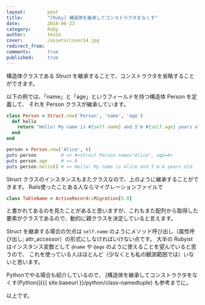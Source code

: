 ```yaml
---
layout:        post
title:         "[Ruby] 構造体を継承してコンストラクタをなくす"
date:          2018-06-23
category:      Ruby
author:        tex2e
cover:         /assets/cover14.jpg
redirect_from:
comments:      true
published:     true
---
```


構造体クラスである Struct を継承することで、コンストラクタを省略することができます。

以下の例では、「name」と「age」というフィールドを持つ構造体 Person を定義して、
それを Person クラスが継承しています。

```ruby
class Person < Struct.new('Person', 'name', 'age')
  def hello
    return "Hello! My name is #{self.name} and I'm #{self.age} years old"
  end
end

person = Person.new('Alice', 6)
puts person         # => #<struct Person name="Alice", age=6>
puts person.age     # => 6
puts person.hello() # => Hello! My name is Alice and I'm 6 years old.
```

Struct クラスのインスタンスもまたクラスなので、上のように継承することができます。
Rails使ったことある人ならマイグレーションファイルで

```ruby
class TableName < ActiveRecord::Migration[5.0]
```

と書かれてあるのを見たことがあると思いますが、これもまた配列から取得した要素がクラスであるので、動的に親クラスを決定していると言えます。

Struct を継承する場合の欠点は `self.name` のようにメソッド呼び出し（属性呼び出し; attr_accessor）の形式にしなければいけない点です。
大半の Rubyist はインスタンス変数として `@name` や `@age` のように使えることを望んでいると思うので、
これを使っている人はほとんど（少なくとも私の観測範囲では）いないと思います。

Pythonでやる場合も紹介しているので、
[構造体を継承してコンストラクタをなくす(Python)]({{ site.baseurl }}/python/class-namedtuple)
も参考までに。

以上です。

